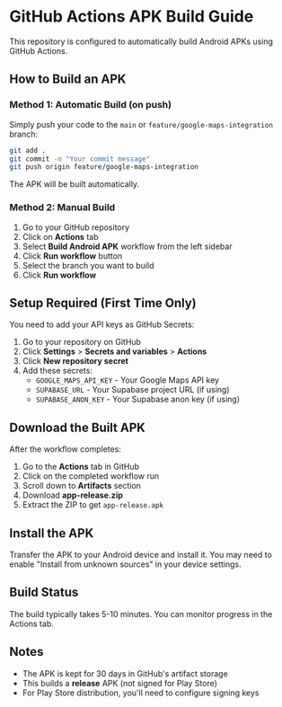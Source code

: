 # GitHub Actions APK Build Guide

This repository is configured to automatically build Android APKs using GitHub Actions.

## How to Build an APK

### Method 1: Automatic Build (on push)
Simply push your code to the `main` or `feature/google-maps-integration` branch:
```bash
git add .
git commit -m "Your commit message"
git push origin feature/google-maps-integration
```

The APK will be built automatically.

### Method 2: Manual Build
1. Go to your GitHub repository
2. Click on **Actions** tab
3. Select **Build Android APK** workflow from the left sidebar
4. Click **Run workflow** button
5. Select the branch you want to build
6. Click **Run workflow**

## Setup Required (First Time Only)

You need to add your API keys as GitHub Secrets:

1. Go to your repository on GitHub
2. Click **Settings** > **Secrets and variables** > **Actions**
3. Click **New repository secret**
4. Add these secrets:
   - `GOOGLE_MAPS_API_KEY` - Your Google Maps API key
   - `SUPABASE_URL` - Your Supabase project URL (if using)
   - `SUPABASE_ANON_KEY` - Your Supabase anon key (if using)

## Download the Built APK

After the workflow completes:

1. Go to the **Actions** tab in GitHub
2. Click on the completed workflow run
3. Scroll down to **Artifacts** section
4. Download **app-release.zip**
5. Extract the ZIP to get `app-release.apk`

## Install the APK

Transfer the APK to your Android device and install it. You may need to enable "Install from unknown sources" in your device settings.

## Build Status

The build typically takes 5-10 minutes. You can monitor progress in the Actions tab.

## Notes

- The APK is kept for 30 days in GitHub's artifact storage
- This builds a **release** APK (not signed for Play Store)
- For Play Store distribution, you'll need to configure signing keys
